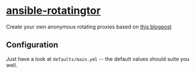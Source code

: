 # [ansible-rotatingtor][]

Create your own anonymous rotating proxies based on [this blogpost][1]

## Configuration

Just have a look at `defaults/main.yml` -- the default values should suite you
well.

  [ansible-rotatingtor]: https://github.com/michaelcontento/ansible-rotatingtor
  [1]: http://blog.databigbang.com/running-your-own-anonymous-rotating-proxies/
